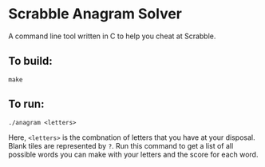 # Scrabble Anagram Solver
A command line tool written in C to help you cheat at Scrabble.

## To build:
```
make
```

## To run:
```
./anagram <letters>
```
Here, `<letters>` is the combnation of letters that you have at your disposal.
Blank tiles are represented by `?`.
Run this command to get a list of all possible words you can make with your letters and the score for each word.
